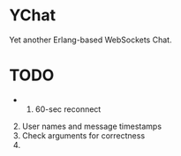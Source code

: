 YChat
=====

Yet another Erlang-based WebSockets Chat.

TODO
====

- 1. 60-sec reconnect
2. User names and message timestamps
3. Check arguments for correctness
4. 
